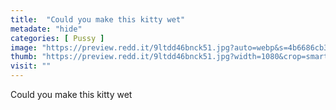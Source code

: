 ```yaml
---
title:  "Could you make this kitty wet"
metadate: "hide"
categories: [ Pussy ]
image: "https://preview.redd.it/9ltdd46bnck51.jpg?auto=webp&s=4b6686cb31ad7af26853040d3004c9a3129cb928"
thumb: "https://preview.redd.it/9ltdd46bnck51.jpg?width=1080&crop=smart&auto=webp&s=61b04638a6db95c1e4789f134ccbbd516f197f87"
visit: ""
---
```

Could you make this kitty wet
